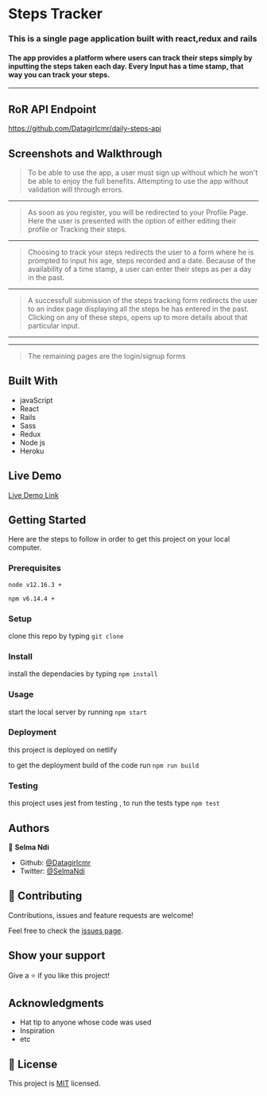 
# Steps Tracker

### This is a single page application built with react,redux and rails

#### The app provides a platform where users can track their steps simply by inputting the steps taken each day. Every Input has a time stamp, that way you can track your steps.
<hr />

## RoR API Endpoint

https://github.com/Datagirlcmr/daily-steps-api

## Screenshots and Walkthrough

<!-- https://www.loom.com/share/9b3e28f9973d4148bc7359015e93704e -->



> To be able to use the app, a user must sign up without which he won't be able to enjoy the full benefits. Attempting to use the app without validation will through errors.

<!-- <p align="center"> 
<img src="./images/home.png">
</p> -->

<hr />

> As soon as you register, you will be redirected to your Profile Page. Here the user is presented with the option of either editing their profile or Tracking their steps. 

<!-- <p align="center"> 
<img src="./images/details.png">
</p> -->

<hr />

> Choosing to track your steps redirects the user to a form where he is prompted to input his age, steps recorded and a date. Because of the availability of a time stamp, a user can enter their steps as per a day in the past. 

<!-- <p align="center"> 
<img src="./images/details-a.png">
</p> -->

<hr />


> A successfull submission of the steps tracking form redirects the user to an index page displaying all the steps he has entered in the past. Clicking on any of these steps, opens up to more details about that particular input.

<!-- <p align="center"> 
<img src="./images/profile.png">
</p> -->

<hr />

<!-- <p align="center"> 
<img src="./images/profile-a.png">
</p> -->

<hr />

> The remaining pages are the login/signup forms

<!-- <p align="center"> 
<img src="./images/form.png">
</p> -->


## Built With

- javaScript
- React
- Rails
- Sass
- Redux
- Node js
- Heroku

## Live Demo

[Live Demo Link](https://steps-tracker.herokuapp.com/)

## Getting Started

Here are the steps to follow in order to get this project on your local computer.

### Prerequisites

`node v12.16.3 +`

`npm v6.14.4 +`

### Setup

clone this repo by typing `git clone`

### Install

install the dependacies by typing `npm install`

### Usage

start the local server by running `npm start`

### Deployment

this project is deployed on netlify

to get the deployment build of the code run `npm run build`

### Testing

this project uses jest from testing , to run the tests type `npm test` 

## Authors

👤 **Selma Ndi**

- Github: [@Datagirlcmr](https://github.com/Datagirlcmr)
- Twitter: [@SelmaNdi](https://twitter.com/SelmaNdi)

## 🤝 Contributing

Contributions, issues and feature requests are welcome!

Feel free to check the [issues page](https://github.com/Datagirlcmr/steps-tracker/issues).

## Show your support

Give a ⭐️ if you like this project!

## Acknowledgments

- Hat tip to anyone whose code was used
- Inspiration
- etc

## 📝 License

This project is [MIT](lic.url) licensed.
